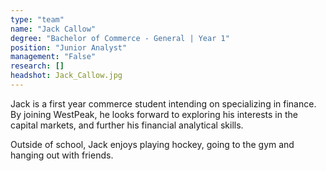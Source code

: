 ```yaml
---
type: "team"
name: "Jack Callow"
degree: "Bachelor of Commerce - General | Year 1"
position: "Junior Analyst"
management: "False"
research: []
headshot: Jack_Callow.jpg
---
```


Jack is a first year commerce student intending on specializing in finance. By joining WestPeak, he looks forward to exploring his interests in the capital markets, and further his financial analytical skills. 

Outside of school, Jack enjoys playing hockey, going to the gym and hanging out with friends.
